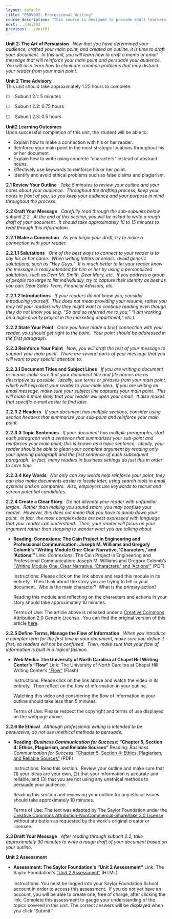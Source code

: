 ```yaml
---
layout: default
title: "PRDV002: Professional Writing"
course_description: "This course is designed to provide adult learners with the basic skills they need to write effective documents in the workplace."
next: ../Unit03
previous: ../Unit01
---
```

**Unit 2: The Art of Persuasion** <span id="2"></span> 
*Now that you have determined your audience, crafted your main point,
and created an outline, it is time to draft your document.  In this
unit, you will learn how to craft a memo or email message that will
reinforce your main point and persuade your audience.  You will also
learn how to eliminate common problems that may distract your reader
from your main point.*

**Unit 2 Time Advisory**  
This unit should take approximately 1.25 hours to complete.  
  
 ☐    Subunit 2.1: 5 minutes  
  
 <span
style="color: rgb(51, 51, 51); font-family: sans-serif; line-height: 16.78333282470703px; ">☐
   </span>Subunit 2.2: 0.75 hours  
  
 <span
style="color: rgb(51, 51, 51); font-family: sans-serif; line-height: 16.78333282470703px; ">☐
   </span>Subunit 2.3: 0.5 hours

**Unit2 Learning Outcomes**  
Upon successful completion of this unit, the student will be able to:
-   Explain how to make a connection with his or her reader.
-   Reinforce your main point in the most strategic locations throughout
    his or her document.
-   Explain how to write using concrete “characters” instead of abstract
    nouns.
-   Effectively use keywords to reinforce his or her point.
-   Identify and avoid ethical problems such as false claims and
    plagiarism.

**2.1 Review Your Outline** <span id="2.1"></span> 
*Take 5 minutes to review your outline and your notes about your
audience.  Throughout the drafting process, keep your notes in front of
you, so you keep your audience and your purpose in mind throughout the
process.*

**2.2 Craft Your Message** <span id="2.2"></span> 
*Carefully read through the sub-subunits below subunit 2.2.  At the end
of this section, you will be asked to write a rough draft of your
document.  It should take approximately 10 to 15 minutes to read through
this information.*

**2.2.1 Make a Connection** <span id="2.2.1"></span> 
*As you begin your draft, try to make a connection with your reader.*

**2.2.1.1 Salutations** <span id="2.2.1.1"></span> 
*One of the best ways to connect to your reader is to say his or her
name.  When writing letters or emails, avoid generic salutations, such
as “Hey Guys.”  It is much better to let your reader know the message is
really intended for him or her by using a personalized salutation, such
as Dear Mr. Smith, Dear Mary, etc.  If you address a group of people too
large to list individually, try to capture their identity as best as you
can: Dear Sales Team, Financial Advisors, etc.*

**2.2.1.2 Introductions** <span id="2.2.1.2"></span> 
*If your readers do not know you, consider introducing yourself.  This
does not mean providing your resume, rather you may tell your readers
why they might want to continue reading even though they do not know you
(e.g. “So and so referred me to you,” “I am working on a high-priority
project in the marketing department,” etc.).*

**2.2.2 State Your Point** <span id="2.2.2"></span> 
*Once you have made a brief connection with your reader, you should get
right to the point.  Your point should be addressed in the
first paragraph.*

**2.2.3 Reinforce Your Point** <span id="2.2.3"></span> 
*Now, you will draft the rest of your message to support your main
point.  There are several parts of your message that you will want to
pay special attention to.*

**2.2.3.1 Document Titles and Subject Lines** <span
id="2.2.3.1"></span> 
*If you are writing a document or memo, make sure that your document
title and file names are as descriptive as possible.  Ideally, use terms
or phrases from your main point, which will help alert your reader to
your main idea.  If you are writing an email message, make sure your
subject line captures your main point.  This will make it more likely
that your reader will open your email.  It also makes that specific
e-mail easier to find later.*

**2.2.3.2 Headers** <span id="2.2.3.2"></span> 
*If your document has multiple sections, consider using section headers
that summarize your sub-point and reinforce your main point.*

**2.2.3.3 Topic Sentences** <span id="2.2.3.3"></span> 
*If your document has multiple paragraphs, start each paragraph with a
sentence that summarizes your sub-point and reinforces your main point;
this is known as a topic sentence.  Ideally, your reader should be able
to glean your complete argument by reading only your opening paragraph
and the first sentence of each subsequent paragraph.  In fact, many
readers in business settings do just this in order to save time.*

**2.2.3.4 Key Words** <span id="2.2.3.4"></span> 
*Not only can key words help reinforce your point, they can also make
documents easier to locate later, using search tools in email systems
and on computers.  Also, employers use keywords to recruit and screen
potential candidates.*

**2.2.4 Create a Clear Story** <span id="2.2.4"></span> 
*Do not alienate your reader with unfamiliar jargon.  Rather than making
you sound smart, you may confuse your reader.  However, this does not
mean that you have to dumb down your point.  In fact, the most complex
ideas are best expressed with language that your reader can understand. 
Then, your reader will focus on your argument rather than stopping to
wonder what you are talking about.*

-   **Reading: Connexions: The Cain Project in Engineering and
    Professional Communication: Joseph M. Williams and Gregory Colomb’s
    “Writing Module One: Clear Narrative, ‘Characters,’ and ‘Actions’”**
    Link: *Connexions*: The Cain Project in Engineering and Professional
    Communication: Joseph M. Williams and Gregory Colomb’s [“Writing
    Module One: Clear Narrative, ‘Characters,’ and
    ‘Actions’”](http://www.saylor.org/site/wp-content/uploads/2012/10/PRDV002-2.2.4-WritingModuleOne.pdf)
    (PDF)  
      
     Instructions: Please click on the link above and read this module
    in its entirety.  Then think about the story you are trying to tell
    in your document.  Who is the main character?  What is the primary
    action?  
      
     Reading this module and reflecting on the characters and actions in
    your story should take approximately 10 minutes.  
      
     Terms of Use: The article above is released under a [Creative
    Commons Attribution 2.0
    Generic License](http://creativecommons.org/licenses/by/2.0/).  You
    can find the original version of this article
    [here](http://cnx.org/content/m17222/latest/?collection=col10551/latest).

**2.2.5 Define Terms, Manage the Flow of Information** <span
id="2.2.5"></span> 
*When you introduce a complex term for the first time in your document,
make sure you define it first, so readers will not be confused.  Then,
make sure that your flow of information is built in a logical fashion.*

-   **Web Media: The University of North Carolina at Chapel Hill Writing
    Center’s “Flow”**
    Link: The University of North Carolina at Chapel Hill Writing
    Center’s [“Flow”](http://writingcenter.unc.edu/handouts/flow/)
    (Flash)  
      
     Instructions: Please click on the link above and watch the video in
    its entirety.  Then reflect on the flow of information in your
    outline.  
      
     Watching this video and considering the flow of information in your
    outline should take less than 5 minutes.  
      
     Terms of Use: Please respect the copyright and terms of use
    displayed on the webpage above.

**2.2.6 Be Ethical** <span id="2.2.6"></span> 
*Although professional writing is intended to be persuasive, do not use
unethical methods to persuade.*

-   **Reading: *Business Communication for Success*: “Chapter 5, Section
    4: Ethics, Plagiarism, and Reliable Sources”**
    Reading: *Business Communication for Success*: [“Chapter 5, Section
    4: Ethics, Plagiarism, and Reliable
    Sources”](http://www.saylor.org/site/textbooks/Business%20Communication%20for%20Success.pdf)
    (PDF)  
      
     Instructions: Read this section.  Review your outline and make sure
    that (1) your ideas are your own, (2) that your information is
    accurate and reliable, and (3) that you are not using any unethical
    methods to persuade your audience.  
      
     Reading this section and reviewing your outline for any ethical
    issues should take approximately 10 minutes.  
      
     Terms of Use: The text was adapted by The Saylor Foundation under
    the [<span class="s1">Creative Commons
    Attribution-NonCommercial-ShareAlike 3.0
    License</span>](http://creativecommons.org/licenses/by-nc-sa/3.0/)
    without attribution as requested by the work's original creator or
    licensee.

**2.3 Draft Your Message** <span id="2.3"></span> 
*After reading through subunit 2.2, take approximately 30 minutes to
write a rough draft of your document based on your outline.*

**Unit 2 Assessment** <span id="2.4"></span> 
-   **Assessment: The Saylor Foundation's “Unit 2 Assessment”**
    Link: The Saylor Foundation's [“Unit 2
    Assessment”](http://school.saylor.org/mod/quiz/view.php?id=1580)
    (HTML)  
        
     Instructions: You must be logged into your Saylor Foundation School
    account in order to access this assessment.  If you do not yet have
    an account, you will be able to create one, free of charge, after
    clicking the link. Complete this assessment to gauge your
    understanding of the topics covered in this unit. The correct
    answers will be displayed when you click “Submit.”



